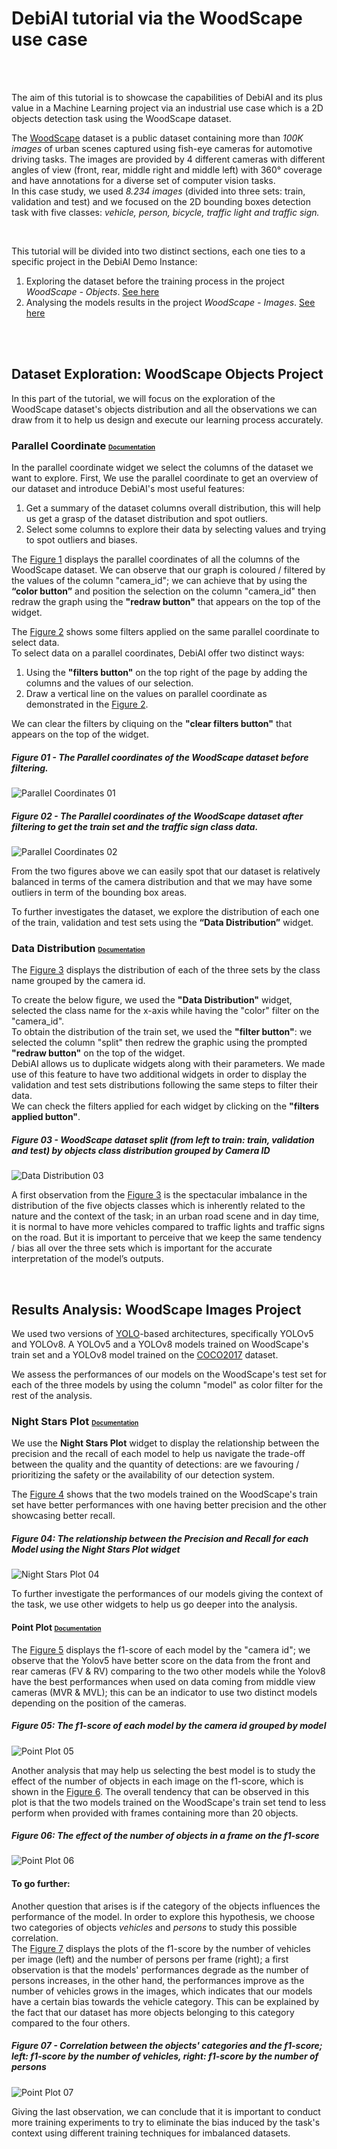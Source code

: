 # DebiAI tutorial via the WoodScape use case


<br> 
<br>

The aim of this tutorial is to showcase the capabilities of DebiAI and its plus value in a Machine Learning project via an industrial use case which is a 2D objects detection task using the WoodScape dataset.


The [WoodScape](https://woodscape.valeo.com/woodscape/) dataset is a public dataset containing more than *100K images* of urban scenes captured using fish-eye cameras for automotive driving tasks. The images are provided by 4 different cameras with different angles of view (front, rear, middle right and middle left) with 360° coverage and have annotations for a diverse set of computer vision tasks.
<br>
In this case study, we used *8.234 images* (divided into three sets: train, validation and test) and we focused on the 2D bounding boxes detection task with five classes: *vehicle, person, bicycle, traffic light and traffic sign.*

<br>

This tutorial will be divided into two distinct sections, each one ties to a specific project in the DebiAI Demo Instance:

1. Exploring the dataset before the training process in the project *WoodScape - Objects*. [See here](#dataset-exploration)
2. Analysing the models results in the project *WoodScape - Images*. [See here](#results-analysis)

<br>
<br>

## Dataset Exploration: WoodScape Objects Project

In this part of the tutorial, we will focus on the exploration of the WoodScape dataset's objects distribution and all the observations we can draw from it to help us design and execute our learning process accurately.


### Parallel Coordinate <font size="1">[Documentation](https://debiai.irt-systemx.fr/dashboard/widgets/1_parallel_coordinates/) </font>
In the parallel coordinate widget we select the columns of the dataset we want to explore.
First, We use the parallel coordinate to get an overview of our dataset and introduce DebiAI's most useful features: <br>
1. Get a summary of the dataset columns overall distribution, this will help us get a grasp of the dataset distribution and spot outliers.
2. Select some columns to explore their data by selecting values and trying to spot outliers and biases. 

The [Figure 1](#figure-01---the-parallel-coordinates-of-the-woodscape-dataset-before-filtering) displays the parallel coordinates of all the columns of the WoodScape dataset. We can observe that our graph is coloured / filtered by the values of the column "camera_id"; we can achieve that by using the **“color button”** and position the selection on the column "camera_id" then redraw the graph using the **"redraw button"** that appears on the top of the widget. 

The [Figure 2](#figure-02---the-parallel-coordinates-of-the-woodscape-dataset-after-filtering-to-get-the-train-set-and-the-traffic-sign-class-data) shows some filters applied on the same parallel coordinate to select data. 
<br>
To select data on a parallel coordinates, DebiAI offer two distinct ways:
1. Using the **"filters button"** on the top right of the page by adding the columns and the values of our selection. 
2. Draw a vertical line on the values on parallel coordinate as demonstrated in the [Figure 2](#figure-02---the-parallel-coordinates-of-the-woodscape-dataset-after-filtering-to-get-the-train-set-and-the-traffic-sign-class-data).

We can clear the filters by cliquing on the **"clear filters button"** that appears on the top of the widget.

##### Figure 01 - The Parallel coordinates of the WoodScape dataset before filtering. 
![Parallel Coordinates 01](./images/01_Parallel_Coordinates.png)
##### Figure 02 - The Parallel coordinates of the WoodScape dataset after filtering to get the train set and the traffic sign class data.
![Parallel Coordinates 02](./images/02_Parallel_Coordinates.png)

From the two figures above we can easily spot that our dataset is relatively balanced in terms of the camera distribution and that we may have some outliers in term of the bounding box areas.

To further investigates the dataset, we explore the distribution of each one of the train, validation and test sets using the **“Data Distribution”** widget.


### Data Distribution <font size="1"> [Documentation](https://debiai.irt-systemx.fr/dashboard/widgets/1_parallel_coordinates/) </font>
The [Figure 3](#figure-03---woodscape-dataset-split-from-left-to-train-train-validation-and-test-by-objects-class-distribution-grouped-by-camera-id) displays the distribution of each of the three sets by the class name grouped by the camera id. 

To create the below figure, we used the **"Data Distribution"** widget, selected the class name for the x-axis while having the "color" filter on the "camera_id". 
<br>
To obtain the distribution of the train set, we used the **"filter button"**: we selected the column "split" then redrew the graphic using the prompted **"redraw button"** on the top of the widget.
<br>
DebiAI allows us to duplicate widgets along with their parameters. We made use of this feature to have two additional widgets in order to display the validation and test sets distributions following the same steps to filter their data.
<br>
We can check the filters applied for each widget by clicking on the **"filters applied button"**.

##### Figure 03 - WoodScape dataset split (from left to train: train, validation and test) by objects class distribution grouped by Camera ID
![Data Distribution 03](./images/03_Data_Distribution.png)

A first observation from the [Figure 3](#figure-03---woodscape-dataset-split-from-left-to-train-train-validation-and-test-by-objects-class-distribution-grouped-by-camera-id) is the spectacular imbalance in the distribution of the five objects classes which is inherently related to the nature and the context of the task; in an urban road scene and in day time, it is normal to have more vehicles compared to traffic lights and traffic signs on the road. But it is important to perceive that we keep the same tendency / bias all over the three sets which is important for the accurate interpretation of the model’s outputs. <!-- The proportion of objects is more like homogenous across the four cameras in the three sets. -->

<br>

## Results Analysis: WoodScape Images Project
We used two versions of [YOLO](https://arxiv.org/abs/1506.02640)-based architectures, specifically YOLOv5 and YOLOv8. A YOLOv5 and a YOLOv8 models trained on WoodScape's train set and a YOLOv8 model trained on the [COCO2017](https://arxiv.org/abs/1405.0312) dataset.

We assess the performances of our models on the WoodScape's test set for each of the three models by using the column "model" as color filter for the rest of the analysis.


### Night Stars Plot <font size="1"> [Documentation](https://debiai.irt-systemx.fr/dashboard/widgets/night_stars_plot/) </font>
We use the **Night Stars Plot** widget to display the relationship between the precision and the recall of each model to help us navigate the trade-off between the quality and the quantity of detections: are we favouring / prioritizing the safety or the availability of our detection system.

The [Figure 4](#figure-05-the-relationship-between-the-precision-and-recall-for-each-model-using-the-night-stars-plot-widget) shows that the two models trained on the WoodScape's train set have better performances with one having better precision and the other showcasing better recall.

##### Figure 04: The relationship between the Precision and Recall for each Model using the Night Stars Plot widget
![Night Stars Plot 04](./images/05_Night_Stars_Plot.png)

To further investigate the performances of our models giving the context of the task, we use other widgets to help us go deeper into the analysis.


#### Point Plot <font size="1"> [Documentation](https://debiai.irt-systemx.fr/dashboard/widgets/3_point_plot/)</font>
The [Figure 5](#figure-05-the-f1-score-of-each-model-by-the-camera-id-grouped-by-model) displays the f1-score of each model by the "camera id"; we observe that the Yolov5 have better score on the data from the front and rear cameras (FV & RV) comparing to the two other models while the Yolov8 have the best performances when used on data coming from middle view cameras (MVR & MVL); this can be an indicator to use two distinct models depending on the position of the cameras. 

##### Figure 05: The f1-score of each model by the camera id grouped by model
![Point Plot 05](./images/06_Point_Plot_f1-score.png)

Another analysis that may help us selecting the best model is to study the effect of the number of objects in each image on the f1-score, which is shown in the [Figure 6](#figure-06-the-effect-of-the-number-of-objects-in-a-frame-on-the-f1-score). The overall tendency that can be observed in this plot is that the two models trained on the WoodScape's train set tend to less perform when provided with frames containing more than 20 objects.

##### Figure 06: The effect of the number of objects in a frame on the f1-score
![Point Plot 06](./images/07_Point_Plot_f1-score_nb-objects.png)


#### To go further:
Another question that arises is if the category of the objects influences the performance of the model. In order to explore this hypothesis, we choose two categories of objects *vehicles* and *persons* to study this possible correlation. <br>
The [Figure 7](#figure-07---correlation-between-the-objects-categories-and-the-f1-score-left-f1-score-by-the-number-of-vehicles-right-f1-score-by-the-number-of-persons) displays the plots of the f1-score by the number of vehicles per image (left) and the number of persons per frame (right); a first observation is that the models' performances degrade as the number of persons increases, in the other hand, the performances improve as the number of vehicles grows in the images, which indicates that our models have a certain bias towards the vehicle category. This can be explained by the fact that our dataset has more objects belonging to this category compared to the four others.

##### Figure 07 - Correlation between the objects' categories and the f1-score; left: f1-score by the number of vehicles, right: f1-score by the number of persons
![Point Plot 07](./images/08_Point_Plot_f1-score_nb-vehicles_vs_f1-score_nb_persons.png)

Giving the last observation, we can conclude that it is important to conduct more training experiments to try to eliminate the bias induced by the task's context using different training techniques for imbalanced datasets.